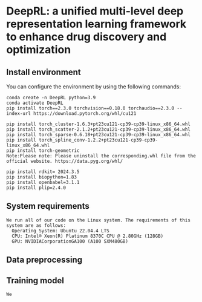 # DeepRL: a unified multi-level deep representation learning framework to enhance drug discovery and optimization
## Install environment
You can configure the environment by using the following commands:
```
conda create -n DeepRL python=3.9
conda activate DeepRL
pip install torch==2.3.0 torchvision==0.18.0 torchaudio==2.3.0 --index-url https://download.pytorch.org/whl/cu121

pip install torch_cluster-1.6.3+pt23cu121-cp39-cp39-linux_x86_64.whl
pip install torch_scatter-2.1.2+pt23cu121-cp39-cp39-linux_x86_64.whl
pip install torch_sparse-0.6.18+pt23cu121-cp39-cp39-linux_x86_64.whl
pip install torch_spline_conv-1.2.2+pt23cu121-cp39-cp39-linux_x86_64.whl
pip install torch-geometric
Note:Please note: Please uninstall the corresponding.whl file from the official website. https://data.pyg.org/whl/

pip install rdkit= 2024.3.5
pip install biopython=1.83
pip install openbabel=3.1.1 
pip install plip=2.4.0

```
## System requirements
```
We run all of our code on the Linux system. The requirements of this system are as follows:
  Operating System: Ubuntu 22.04.4 LTS
  CPU: Intel® Xeon(R) Platinum 8370C CPU @ 2.80GHz (128GB) 
  GPU: NVIDIACorporationGA100 (A100 SXM480GB)
```

## Data preprocessing

## Training model
```
We 
```
